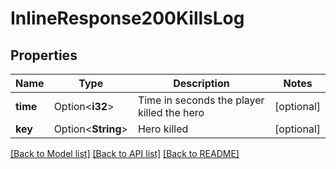 # InlineResponse200KillsLog

## Properties

Name | Type | Description | Notes
------------ | ------------- | ------------- | -------------
**time** | Option<**i32**> | Time in seconds the player killed the hero | [optional]
**key** | Option<**String**> | Hero killed | [optional]

[[Back to Model list]](../README.md#documentation-for-models) [[Back to API list]](../README.md#documentation-for-api-endpoints) [[Back to README]](../README.md)



